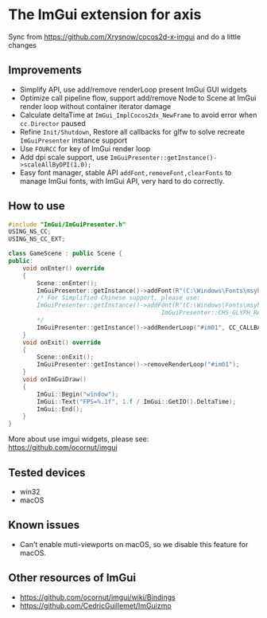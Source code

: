 # The ImGui extension for axis
Sync from https://github.com/Xrysnow/cocos2d-x-imgui and do a little changes

## Improvements
* Simplify API, use add/remove renderLoop present ImGui GUI widgets
* Optimize call pipeline flow, support add/remove Node to Scene at ImGui render loop without container iterator damage
* Calculate deltaTime at ```ImGui_ImplCocos2dx_NewFrame``` to avoid error when ```cc.Director``` paused
* Refine ```Init/Shutdown```, Restore all callbacks for glfw to solve recreate ```ImGuiPresenter``` instance support
* Use ```FOURCC``` for key of ImGui render loop
* Add dpi scale support, use ```ImGuiPresenter::getInstance()->scaleAllByDPI(1.0);```
* Easy font manager, stable API ```addFont,removeFont,clearFonts``` to manage ImGui fonts, with ImGui API, very hard to do correctly.

## How to use
```cpp
#include "ImGui/ImGuiPresenter.h"
USING_NS_CC;
USING_NS_CC_EXT;

class GameScene : public Scene {
public:
    void onEnter() override
    {
        Scene::onEnter();
        ImGuiPresenter::getInstance()->addFont(R"(C:\Windows\Fonts\msyh.ttc)");
        /* For Simplified Chinese support, please use:
        ImGuiPresenter::getInstance()->addFont(R"(C:\Windows\Fonts\msyh.ttc)", ImGuiPresenter::DEFAULT_FONT_SIZE,
                                           ImGuiPresenter::CHS_GLYPH_RANGE::GENERAL);
        */
        ImGuiPresenter::getInstance()->addRenderLoop("#im01", CC_CALLBACK_0(GameScene::onImGuiDraw, this), this);
    }
    void onExit() override
    {
        Scene::onExit();
        ImGuiPresenter::getInstance()->removeRenderLoop("#im01");
    }
    void onImGuiDraw()
    {
        ImGui::Begin("window");
        ImGui::Text("FPS=%.1f", 1.f / ImGui::GetIO().DeltaTime);
        ImGui::End();
    }
}

```
More about use imgui widgets, please see: https://github.com/ocornut/imgui

## Tested devices
* win32
* macOS

## Known issues
* Can't enable muti-viewports on macOS, so we disable this feature for macOS.

## Other resources of ImGui
* https://github.com/ocornut/imgui/wiki/Bindings
* https://github.com/CedricGuillemet/ImGuizmo
